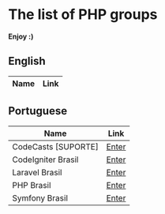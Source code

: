 # The list of PHP groups

**Enjoy :)**

## English

Name | Link
------------ | -------

## Portuguese

Name | Link
------------ | -------
CodeCasts [SUPORTE] | [Enter](https://telegram.me/codecasters)
CodeIgniter Brasil | [Enter](https://telegram.me/CodeIgniterBr)
Laravel Brasil | [Enter](https://telegram.me/laravelbr)
PHP Brasil | [Enter](https://telegram.me/phpbrasil)
Symfony Brasil | [Enter](https://telegram.me/SymfonyBrasil)
